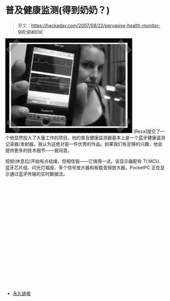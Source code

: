 # 普及健康监测(得到奶奶？)

> 原文：<https://hackaday.com/2007/08/22/pervasive-health-monitor-got-granny/>

![](img/7a058813072e0bfe3948e7a4482ba79a.png)
[Reza]提交了一个他显然投入了大量工作的项目。他的普及健康监测器基本上是一个蓝牙健康遥测记录器/发射器。我认为这绝对是一件优秀的作品。如果我们有足够的兴趣，他会提供更多的技术细节——我同意。

视频(休息后)开始有点枯燥，但相信我——它值得一试。该显示器配有 TI MCU、蓝牙芯片组、闪光灯插座、多个信号放大器和板载音频放大器。PocketPC 正在显示通过蓝牙传输的实时数据流。

<object width="400" height="325"><param name="movie" value="http://www.youtube.com/v/FD3vKNbLv68"><param name="wmode" value="transparent"></object>

*   [永久链接](http://reza.net/cms/index.php?page=HealthMonitor)